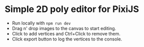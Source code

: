 # Simple 2D poly editor for PixiJS

- Run locally with `npm run dev`
- Drag n' drop images to the canvas to start editing.
- Click to add vertices and Ctrl+Click to remove them.
- Click export button to log the vertices to the console.
